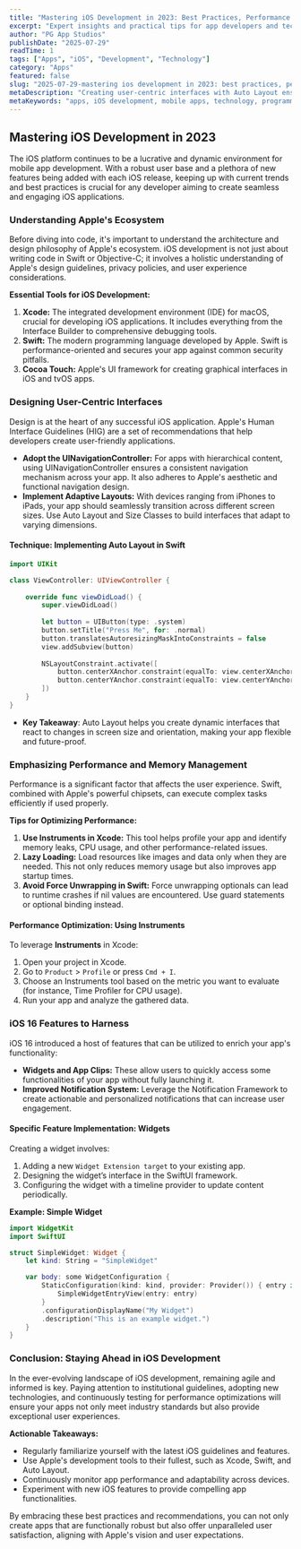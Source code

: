```yaml
---
title: "Mastering iOS Development in 2023: Best Practices, Performance Optimization, and Feature Implementation"
excerpt: "Expert insights and practical tips for app developers and tech enthusiasts"
author: "PG App Studios"
publishDate: "2025-07-29"
readTime: 1
tags: ["Apps", "iOS", "Development", "Technology"]
category: "Apps"
featured: false
slug: "2025-07-29-mastering ios development in 2023: best practices, performance optimization, and feature implementation"
metaDescription: "Creating user-centric interfaces with Auto Layout ensures adaptability and flexibility, enhancing the overall user experience...."
metaKeywords: "apps, iOS development, mobile apps, technology, programming"
---
```

## Mastering iOS Development in 2023

The iOS platform continues to be a lucrative and dynamic environment for mobile app development. With a robust user base and a plethora of new features being added with each iOS release, keeping up with current trends and best practices is crucial for any developer aiming to create seamless and engaging iOS applications.

### Understanding Apple's Ecosystem

Before diving into code, it's important to understand the architecture and design philosophy of Apple's ecosystem. iOS development is not just about writing code in Swift or Objective-C; it involves a holistic understanding of Apple's design guidelines, privacy policies, and user experience considerations.

**Essential Tools for iOS Development:**

1. **Xcode:** The integrated development environment (IDE) for macOS, crucial for developing iOS applications. It includes everything from the Interface Builder to comprehensive debugging tools.
2. **Swift:** The modern programming language developed by Apple. Swift is performance-oriented and secures your app against common security pitfalls.
3. **Cocoa Touch:** Apple's UI framework for creating graphical interfaces in iOS and tvOS apps.

### Designing User-Centric Interfaces

Design is at the heart of any successful iOS application. Apple's Human Interface Guidelines (HIG) are a set of recommendations that help developers create user-friendly applications.

- **Adopt the UINavigationController:** For apps with hierarchical content, using UINavigationController ensures a consistent navigation mechanism across your app. It also adheres to Apple's aesthetic and functional navigation design.
- **Implement Adaptive Layouts:** With devices ranging from iPhones to iPads, your app should seamlessly transition across different screen sizes. Use Auto Layout and Size Classes to build interfaces that adapt to varying dimensions.

#### Technique: Implementing Auto Layout in Swift

```swift
import UIKit

class ViewController: UIViewController {
    
    override func viewDidLoad() {
        super.viewDidLoad()
        
        let button = UIButton(type: .system)
        button.setTitle("Press Me", for: .normal)
        button.translatesAutoresizingMaskIntoConstraints = false
        view.addSubview(button)
        
        NSLayoutConstraint.activate([
            button.centerXAnchor.constraint(equalTo: view.centerXAnchor),
            button.centerYAnchor.constraint(equalTo: view.centerYAnchor)
        ])
    }
}
```
- **Key Takeaway**: Auto Layout helps you create dynamic interfaces that react to changes in screen size and orientation, making your app flexible and future-proof.

### Emphasizing Performance and Memory Management

Performance is a significant factor that affects the user experience. Swift, combined with Apple's powerful chipsets, can execute complex tasks efficiently if used properly.

**Tips for Optimizing Performance:**

1. **Use Instruments in Xcode:** This tool helps profile your app and identify memory leaks, CPU usage, and other performance-related issues.
2. **Lazy Loading:** Load resources like images and data only when they are needed. This not only reduces memory usage but also improves app startup times.
3. **Avoid Force Unwrapping in Swift:** Force unwrapping optionals can lead to runtime crashes if nil values are encountered. Use guard statements or optional binding instead.

#### Performance Optimization: Using Instruments

To leverage **Instruments** in Xcode:

1. Open your project in Xcode.
2. Go to `Product` > `Profile` or press `Cmd + I`.
3. Choose an Instruments tool based on the metric you want to evaluate (for instance, Time Profiler for CPU usage).
4. Run your app and analyze the gathered data.

### iOS 16 Features to Harness

iOS 16 introduced a host of features that can be utilized to enrich your app's functionality:

- **Widgets and App Clips:** These allow users to quickly access some functionalities of your app without fully launching it.
- **Improved Notification System:** Leverage the Notification Framework to create actionable and personalized notifications that can increase user engagement.

#### Specific Feature Implementation: Widgets

Creating a widget involves:

1. Adding a new `Widget Extension target` to your existing app.
2. Designing the widget’s interface in the SwiftUI framework.
3. Configuring the widget with a timeline provider to update content periodically.

**Example: Simple Widget**

```swift
import WidgetKit
import SwiftUI

struct SimpleWidget: Widget {
    let kind: String = "SimpleWidget"

    var body: some WidgetConfiguration {
        StaticConfiguration(kind: kind, provider: Provider()) { entry in
            SimpleWidgetEntryView(entry: entry)
        }
        .configurationDisplayName("My Widget")
        .description("This is an example widget.")
    }
}
```

### Conclusion: Staying Ahead in iOS Development

In the ever-evolving landscape of iOS development, remaining agile and informed is key. Paying attention to institutional guidelines, adopting new technologies, and continuously testing for performance optimizations will ensure your apps not only meet industry standards but also provide exceptional user experiences.

**Actionable Takeaways:**

- Regularly familiarize yourself with the latest iOS guidelines and features.
- Use Apple's development tools to their fullest, such as Xcode, Swift, and Auto Layout.
- Continuously monitor app performance and adaptability across devices.
- Experiment with new iOS features to provide compelling app functionalities.

By embracing these best practices and recommendations, you can not only create apps that are functionally robust but also offer unparalleled user satisfaction, aligning with Apple's vision and user expectations.